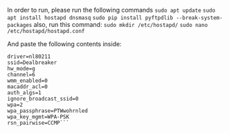 In order to run, please run the following commands
```sudo apt update```
```sudo apt install hostapd dnsmasq```
```sudo pip install pyftpdlib --break-system-packages```
also, run this command:
```sudo mkdir /etc/hostapd/```
```sudo nano /etc/hostapd/hostapd.conf```

And paste the following contents inside:

```interface=wlan0
driver=nl80211
ssid=Dealbreaker
hw_mode=g
channel=6
wmm_enabled=0
macaddr_acl=0
auth_algs=1
ignore_broadcast_ssid=0
wpa=2
wpa_passphrase=PTWwohrnled
wpa_key_mgmt=WPA-PSK
rsn_pairwise=CCMP```
